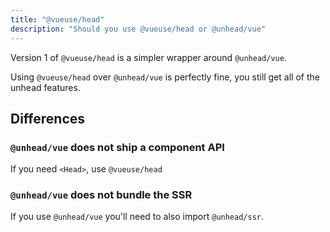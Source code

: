 ```yaml
---
title: "@vueuse/head"
description: "Should you use @vueuse/head or @unhead/vue"
---
```


Version 1 of `@vueuse/head` is a simpler wrapper around `@unhead/vue`. 

Using `@vueuse/head` over `@unhead/vue` is perfectly fine, you still get all of the unhead features.

## Differences

### `@unhead/vue` does not ship a component API

If you need `<Head>`, use `@vueuse/head`

### `@unhead/vue` does not bundle the SSR

If you use `@unhead/vue` you'll need to also import `@unhead/ssr`.

 

